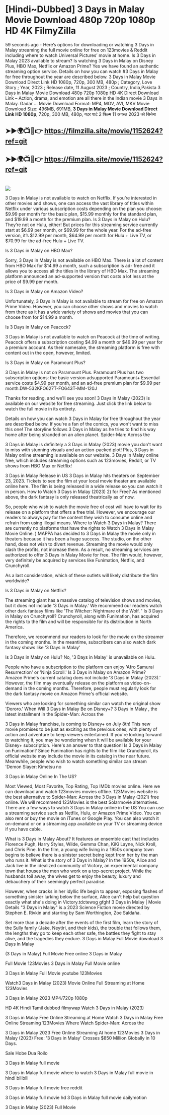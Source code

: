 # [Hindi~DUbbed] 3 Days in Malay Movie Download 480p 720p 1080p HD 4K FilmyZilla


59 seconds ago - Here’s options for downloading or watching 3 Days in Malay streaming the full movie online for free on 123movies & Reddit including where to watch Universal Pictures’ movie at home. Is 3 Days in Malay 2023 available to stream? Is watching 3 Days in Malay on Disney Plus, HBO Max, Netflix or Amazon Prime? Yes we have found an authentic streaming option service. Details on how you can watch #3 Days in Malay for free throughout the year are described below. 3 Days in Malay Movie Download Direct Link HD 1080p, 720p, 300 MB, 480p ; Category, Love Story ; Year, 2023 ; Release date, 11 August 2023 ; Country, India,Pakista 3 Days in Malay Movie Download 480p 720p 1080p HD 4K Direct Download Link – Action, drama, and emotion are all there in the Indian movie 3 Days in Malay. Gadar ...
Movie Download Format: MP4, MOV, AVI, MKV
Movie Download Size: 496MB, 691MB, **3 Days in Malay Movie Download Direct Link HD 1080p**, 720p, 300 MB, 480p, गदर पार्ट 2 फिल्म 11 अगस्त 2023 को सिनेमा

## ➤►🌍📺📱👉   https://filmzilla.site/movie/1152624?ref=git

## ➤►🌍📺📱👉   https://filmzilla.site/movie/1152624?ref=git

#

<img src="https://image.tmdb.org/t/p/w780//9Y9wTgrMk4G1YNPDDekNk7dybwx.jpg" />

3 Days in Malay is not available to watch on Netflix. If you’re interested in other movies and shows, one can access the vast library of titles within Netflix under various subscription costs depending on the plan you choose: $9.99 per month for the basic plan, $15.99 monthly for the standard plan, and $19.99 a month for the premium plan. Is 3 Days in Malay on Hulu? They’re not on Hulu, either! But prices for this streaming service currently start at $6.99 per month, or $69.99 for the whole year. For the ad-free version, it’s $12.99 per month, $64.99 per month for Hulu + Live TV, or $70.99 for the ad-free Hulu + Live TV.

Is 3 Days in Malay on HBO Max?

Sorry, 3 Days in Malay is not available on HBO Max. There is a lot of content from HBO Max for $14.99 a month, such a subscription is ad- free and it allows you to access all the titles in the library of HBO Max. The streaming platform announced an ad-supported version that costs a lot less at the price of $9.99 per month.

Is 3 Days in Malay on Amazon Video?

Unfortunately, 3 Days in Malay is not available to stream for free on Amazon Prime Video. However, you can choose other shows and movies to watch from there as it has a wide variety of shows and movies that you can choose from for $14.99 a month.

Is 3 Days in Malay on Peacock?

3 Days in Malay is not available to watch on Peacock at the time of writing. Peacock offers a subscription costing $4.99 a month or $49.99 per year for a premium account. As their namesake, the streaming platform is free with content out in the open, however, limited.

Is 3 Days in Malay on Paramount Plus?

3 Days in Malay is not on Paramount Plus. Paramount Plus has two subscription options: the basic version adsupported Paramount+ Essential service costs $4.99 per month, and an ad-free premium plan for $9.99 per month.DW-532KFO627T-FO643T-MM-120J

Thanks for reading, and we'll see you soon! 3 Days in Malay (2023) is available on our website for free streaming. Just click the link below to watch the full movie in its entirety.

Details on how you can watch 3 Days in Malay for free throughout the year are described below. If you're a fan of the comics, you won't want to miss this one! The storyline follows 3 Days in Malay as he tries to find his way home after being stranded on an alien planet. Spider-Man: Across the

3 Days in Malay is definitely a 3 Days in Malay (2023) movie you don't want to miss with stunning visuals and an action-packed plot! Plus, 3 Days in Malay online streaming is available on our website. 3 Days in Malay online free, which includes streaming options such as 123movies, Reddit, or TV shows from HBO Max or Netflix!

3 Days in Malay Release in US 3 Days in Malay hits theaters on September 23, 2023. Tickets to see the film at your local movie theater are available online here. The film is being released in a wide release so you can watch it in person. How to Watch 3 Days in Malay (2023) 2) for Free? As mentioned above, the dark fantasy is only released theatrically as of now.

So, people who wish to watch the movie free of cost will have to wait for its release on a platform that offers a free trial. However, we encourage our readers to always pay for the content they wish to consume online and refrain from using illegal means. Where to Watch 3 Days in Malay? There are currently no platforms that have the rights to Watch 3 Days in Malay Movie Online. ) MAPPA has decided to 3 Days in Malay the movie only in theaters because it has been a huge success. The studio, on the other hand, does not wish to divert revenue. Streaming the movie would only slash the profits, not increase them. As a result, no streaming services are authorized to offer 3 Days in Malay Movie for free. The film would, however, very definitely be acquired by services like Funimation, Netflix, and Crunchyroll.

As a last consideration, which of these outlets will likely distribute the film worldwide?

Is 3 Days in Malay on Netflix?

The streaming giant has a massive catalog of television shows and movies, but it does not include '3 Days in Malay.' We recommend our readers watch other dark fantasy films like 'The Witcher: Nightmare of the Wolf. ' Is 3 Days in Malay on Crunchyroll? Crunchyroll, along with Funimation, has acquired the rights to the film and will be responsible for its distribution in North America.

Therefore, we recommend our readers to look for the movie on the streamer in the coming months. In the meantime, subscribers can also watch dark fantasy shows like '3 Days in Malay'

Is 3 Days in Malay on Hulu? No, '3 Days in Malay' is unavailable on Hulu.

People who have a subscription to the platform can enjoy 'Afro Samurai Resurrection' or 'Ninja Scroll.' Is 3 Days in Malay on Amazon Prime? Amazon Prime's current catalog does not include '3 Days in Malay (2023).' However, the film may eventually release on the platform as video-on-demand in the coming months. Therefore, people must regularly look for the dark fantasy movie on Amazon Prime's official website.

Viewers who are looking for something similar can watch the original show 'Dororo.' When Will 3 Days in Malay Be on Disney+? 3 Days in Malay , the latest installment in the Spider-Man: Across the

3 Days in Malay franchise, is coming to Disney+ on July 8th! This new movie promises to be just as exciting as the previous ones, with plenty of action and adventure to keep viewers entertained. If you're looking forward to watching it, you may be wondering when it will be available for your Disney+ subscription. Here's an answer to that question! Is 3 Days in Malay on Funimation? Since Funimation has rights to the film like Crunchyroll, its official website may include the movie in its catalog in the near future. Meanwhile, people who wish to watch something similar can stream 'Demon Slayer: Kimetsu no

3 Days in Malay Online In The US?

Most Viewed, Most Favorite, Top Rating, Top IMDb movies online. Here we can download and watch 123movies movies offline. 123Movies website is the best alternative to Spider-Man: Across the 3 Days in Malay (2021) free online. We will recommend 123Movies is the best Solarmovie alternatives. There are a few ways to watch 3 Days in Malay online in the US You can use a streaming service such as Netflix, Hulu, or Amazon Prime Video. You can also rent or buy the movie on iTunes or Google Play. You can also watch it on-demand or on a streaming app available on your TV or streaming device if you have cable.

What is 3 Days in Malay About? It features an ensemble cast that includes Florence Pugh, Harry Styles, Wilde, Gemma Chan, KiKi Layne, Nick Kroll, and Chris Pine. In the film, a young wife living in a 1950s company town begins to believe there is a sinister secret being kept from her by the man who runs it. What is the story of 3 Days in Malay? In the 1950s, Alice and Jack live in the idealized community of Victory, an experimental company town that houses the men who work on a top-secret project. While the husbands toil away, the wives get to enjoy the beauty, luxury and debauchery of their seemingly perfect paradise.

However, when cracks in her idyllic life begin to appear, exposing flashes of something sinister lurking below the surface, Alice can't help but question exactly what she's doing in Victory.tdctewsg gfghf 3 Days in Malay | Movie Details "3 Days in Malay" is a 2023 Science Fiction movie directed by Stephen E. Rivkin and starring by Sam Worthington, Zoe Saldaña.

Set more than a decade after the events of the first film, learn the story of the Sully family (Jake, Neytiri, and their kids), the trouble that follows them, the lengths they go to keep each other safe, the battles they fight to stay alive, and the tragedies they endure. 3 Days in Malay Full Movie download 3 Days in Malay

(3 Days in Malay) Full Movie Free online 3 Days in Malay

Full Movie 123Movies 3 Days in Malay Full Movie online

3 Days in Malay Full Movie youtube 123Movies

Watch3 Days in Malay (2023) Movie Online Full Streaming at Home 123Movies

3 Days in Malay 2023 MP4/720p 1080p

HD 4K Hindi Tamil dubbed filmywap Watch 3 Days in Malay (2023)

3 Days in Malay Free Online Streaming at Home Watch 3 Days in Malay Free Online Streaming 123Movies Where Watch Spider-Man: Across the

3 Days in Malay 2023 Free Online Streaming At home 123Movies 3 Days in Malay (2023) Free: '3 Days in Malay' Crosses $850 Million Globally in 10 Days.

Sale Hobe Dua Roilo

3 Days in Malay full movie

3 Days in Malay full movie where to watch 3 Days in Malay full movie in hindi bilibili

3 Days in Malay full movie free reddit

3 Days in Malay full movie hd 3 Days in Malay full movie dailymotion

3 Days in Malay (2023) Full Movie